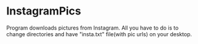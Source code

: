# InstagramPics
Program downloads pictures from Instagram.
All you have to do is to change directories and have  "insta.txt" file(with pic urls) on your desktop.
